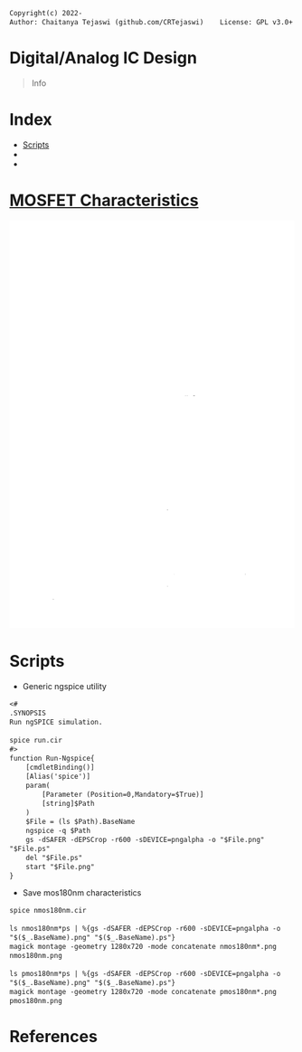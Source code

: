     Copyright(c) 2022-
    Author: Chaitanya Tejaswi (github.com/CRTejaswi)    License: GPL v3.0+

# Digital/Analog IC Design
> Info

# Index

- [Scripts](#scripts)
- 
- 

# [MOSFET Characteristics](nmos180nm.cir)

<img src="nmos180nm.png" height="720">

# Scripts

- Generic ngspice utility
```pwsh
<#
.SYNOPSIS
Run ngSPICE simulation.

spice run.cir
#>
function Run-Ngspice{
    [cmdletBinding()]
    [Alias('spice')]
    param(
        [Parameter (Position=0,Mandatory=$True)]
        [string]$Path
    )
    $File = (ls $Path).BaseName
    ngspice -q $Path
    gs -dSAFER -dEPSCrop -r600 -sDEVICE=pngalpha -o "$File.png" "$File.ps"
    del "$File.ps"
    start "$File.png"
}

```

- Save mos180nm characteristics
```pwsh
spice nmos180nm.cir

ls nmos180nm*ps | %{gs -dSAFER -dEPSCrop -r600 -sDEVICE=pngalpha -o "$($_.BaseName).png" "$($_.BaseName).ps"}
magick montage -geometry 1280x720 -mode concatenate nmos180nm*.png nmos180nm.png

ls pmos180nm*ps | %{gs -dSAFER -dEPSCrop -r600 -sDEVICE=pngalpha -o "$($_.BaseName).png" "$($_.BaseName).ps"}
magick montage -geometry 1280x720 -mode concatenate pmos180nm*.png pmos180nm.png
```


# References
